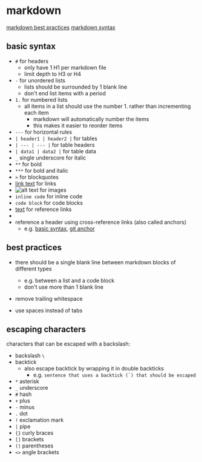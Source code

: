 
# markdown

[markdown best practices](https://learn.microsoft.com/en-us/powershell/scripting/community/contributing/general-markdown)
[markdown syntax](https://www.markdownguide.org/basic-syntax/)

## basic syntax

- `#` for headers
  - only have 1 H1 per markdown file
  - limit depth to H3 or H4
- `-` for unordered lists
  - lists should be surrounded by 1 blank line
  - don't end list items with a period
- `1.` for numbered lists
  - all items in a list should use the number 1. rather than incrementing each item
    - markdown will automatically number the items
    - this makes it easier to reorder items
- `---` for horizontal rules
- `| header1 | header2 |` for tables
- `| --- | --- |` for table headers
- `| data1 | data2 |` for table data
- `_` single underscore for italic
- `**` for bold
- `***` for bold and italic
- `>` for blockquotes
- [link text](url) for links
- ![alt text](url) for images
- `inline code` for inline code
- ```code block``` for code blocks
- [text][reference] for reference links
- [reference]: www.url-for-reference-links.com "title for reference links"
- reference a header using cross-reference links (also called anchors)
  - e.g. [basic syntax](#basic-syntax), [git anchor](git.md#git-bisect)

## best practices

- there should be a single blank line between markdown blocks of different types
  - e.g. between a list and a code block
  - don't use more than 1 blank line

- remove trailing whitespace
- use spaces instead of tabs

## escaping characters

characters that can be escaped with a backslash:
- backslash `\`
- backtick
  - also escape backtick by wrapping it in double backticks
    - e.g. ``sentence that uses a backtick (`) that should be escaped``
- `*` asterisk
- `_` underscore
- `#` hash
- `+` plus
- `-` minus
- `.` dot
- `!` exclamation mark
- `|` pipe
- `{}` curly braces
- `[]` brackets
- `()` parentheses
- `<>` angle brackets

